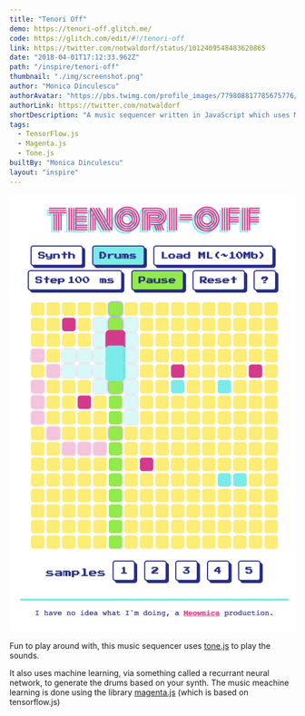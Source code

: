 ```yaml
---
title: "Tenori Off"
demo: https://tenori-off.glitch.me/ 
code: https://glitch.com/edit/#!/tenori-off
link: https://twitter.com/notwaldorf/status/1012409548483620865
date: "2018-04-01T17:12:33.962Z"
path: "/inspire/tenori-off"
thumbnail: "./img/screenshot.png"
author: "Monica Dinculescu"
authorAvatar: "https://pbs.twimg.com/profile_images/779808817785675776/Hf9AwdFs_400x400.jpg"
authorLink: https://twitter.com/notwaldorf
shortDescription: "A music sequencer written in JavaScript which uses Machine Learning to try to match drums to a synth melody you create!"
tags:
  - TensorFlow.js
  - Magenta.js
  - Tone.js
builtBy: "Monica Dinculescu"
layout: "inspire"
---
```


![Animation](./img/animation.gif)

Fun to play around with, this music sequencer uses [tone.js](https://tonejs.github.io/) to play the sounds.

It also uses machine learning, via something called a recurrant neural network, to generate the drums based on your synth. The music meachine learning is done using the library [magenta.js](https://magenta.tensorflow.org/js) (which is based on tensorflow.js)
